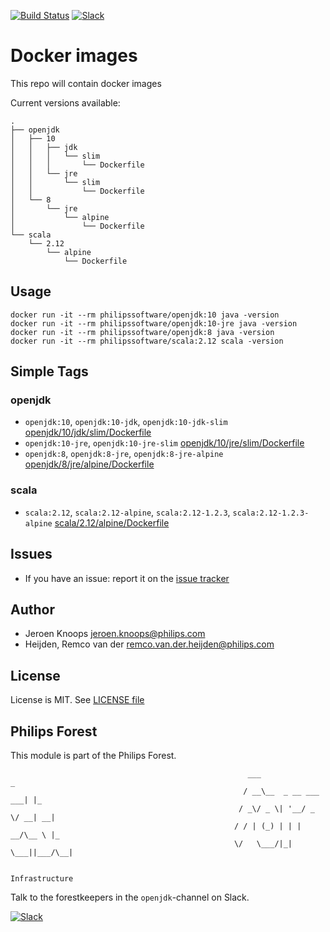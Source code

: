 [![Build Status](https://travis-ci.com/philips-software/docker-images.svg?token=rJGEzBK71KGFbNJFk2Ws&branch=master)](https://travis-ci.com/philips-software/docker-images)
[![Slack](https://philips-software-slackin.now.sh/badge.svg)](https://philips-software-slackin.now.sh)

# Docker images

This repo will contain docker images

Current versions available:
```
.
├── openjdk
│   ├── 10
│   │   ├── jdk
│   │   │   └── slim
│   │   │       └── Dockerfile
│   │   └── jre
│   │       └── slim
│   │           └── Dockerfile
│   └── 8
│       └── jre
│           └── alpine
│               └── Dockerfile
└── scala
    └── 2.12
        └── alpine
            └── Dockerfile
```
## Usage

```
docker run -it --rm philipssoftware/openjdk:10 java -version
docker run -it --rm philipssoftware/openjdk:10-jre java -version
docker run -it --rm philipssoftware/openjdk:8 java -version
docker run -it --rm philipssoftware/scala:2.12 scala -version
```

## Simple Tags

### openjdk
- `openjdk:10`, `openjdk:10-jdk`, `openjdk:10-jdk-slim` [openjdk/10/jdk/slim/Dockerfile](openjdk/10/jdk/slim/Dockerfile)
- `openjdk:10-jre`, `openjdk:10-jre-slim` [openjdk/10/jre/slim/Dockerfile](openjdk/10/jre/slim/Dockerfile)
- `openjdk:8`, `openjdk:8-jre`, `openjdk:8-jre-alpine` [openjdk/8/jre/alpine/Dockerfile](openjdk/8/jre/alpine/Dockerfile)

### scala
- `scala:2.12`, `scala:2.12-alpine`, `scala:2.12-1.2.3`, `scala:2.12-1.2.3-alpine` [scala/2.12/alpine/Dockerfile](scala/2.12/alpine/Dockerfile)

## Issues

- If you have an issue: report it on the [issue tracker](https://github.com/philips-software/docker-images/issues)

## Author

- Jeroen Knoops <jeroen.knoops@philips.com>
- Heijden, Remco van der <remco.van.der.heijden@philips.com>

## License

License is MIT. See [LICENSE file](LICENSE.md)

## Philips Forest

This module is part of the Philips Forest.

```
                                                     ___                   _
                                                    / __\__  _ __ ___  ___| |_
                                                   / _\/ _ \| '__/ _ \/ __| __|
                                                  / / | (_) | | |  __/\__ \ |_
                                                  \/   \___/|_|  \___||___/\__|  

                                                                 Infrastructure
```

Talk to the forestkeepers in the `openjdk`-channel on Slack.

[![Slack](https://philips-software-slackin.now.sh/badge.svg)](https://philips-software-slackin.now.sh)

